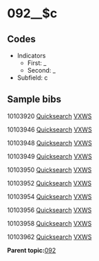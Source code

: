 # 092\_\_$c

## Codes

-   Indicators
    -   First: \_
    -   Second: \_
-   Subfield: c

## Sample bibs

10103920 [Quicksearch](https://search.library.yale.edu/catalog/10103920) [VXWS](http://prodorbis.library.yale.edu:7014/vxws/GetHoldingsService?bibId=10103920)

10103946 [Quicksearch](https://search.library.yale.edu/catalog/10103946) [VXWS](http://prodorbis.library.yale.edu:7014/vxws/GetHoldingsService?bibId=10103946)

10103948 [Quicksearch](https://search.library.yale.edu/catalog/10103948) [VXWS](http://prodorbis.library.yale.edu:7014/vxws/GetHoldingsService?bibId=10103948)

10103949 [Quicksearch](https://search.library.yale.edu/catalog/10103949) [VXWS](http://prodorbis.library.yale.edu:7014/vxws/GetHoldingsService?bibId=10103949)

10103950 [Quicksearch](https://search.library.yale.edu/catalog/10103950) [VXWS](http://prodorbis.library.yale.edu:7014/vxws/GetHoldingsService?bibId=10103950)

10103952 [Quicksearch](https://search.library.yale.edu/catalog/10103952) [VXWS](http://prodorbis.library.yale.edu:7014/vxws/GetHoldingsService?bibId=10103952)

10103954 [Quicksearch](https://search.library.yale.edu/catalog/10103954) [VXWS](http://prodorbis.library.yale.edu:7014/vxws/GetHoldingsService?bibId=10103954)

10103956 [Quicksearch](https://search.library.yale.edu/catalog/10103956) [VXWS](http://prodorbis.library.yale.edu:7014/vxws/GetHoldingsService?bibId=10103956)

10103958 [Quicksearch](https://search.library.yale.edu/catalog/10103958) [VXWS](http://prodorbis.library.yale.edu:7014/vxws/GetHoldingsService?bibId=10103958)

10103962 [Quicksearch](https://search.library.yale.edu/catalog/10103962) [VXWS](http://prodorbis.library.yale.edu:7014/vxws/GetHoldingsService?bibId=10103962)

**Parent topic:**[092](../../tags/092/092.md)

